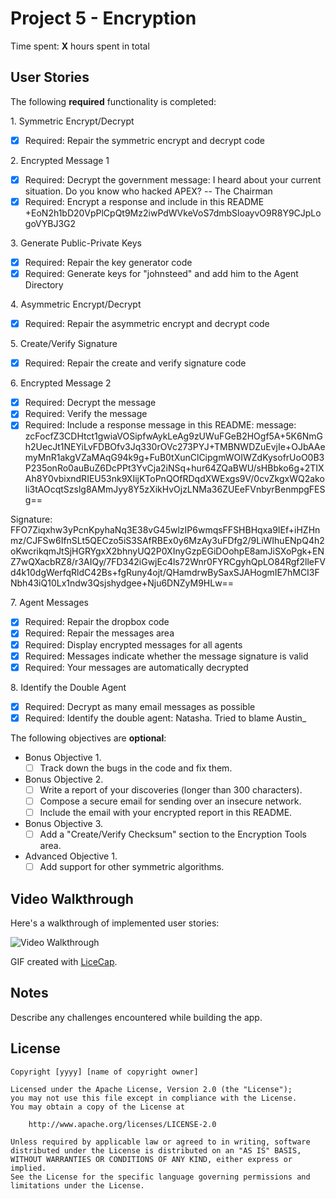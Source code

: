 # Project 5 - Encryption

Time spent: **X** hours spent in total

## User Stories

The following **required** functionality is completed:

1\. Symmetric Encrypt/Decrypt
  * [x]  Required: Repair the symmetric encrypt and decrypt code

2\. Encrypted Message 1
  * [x]  Required: Decrypt the government message:
  I heard about your current situation. Do you know who hacked APEX? -- The Chairman
  * [x]  Required: Encrypt a response and include in this README
  +EoN2h1bD20VpPlCpQt9Mz2iwPdWVkeVoS7dmbSloayvO9R8Y9CJpLogoVYBJ3G2

3\. Generate Public-Private Keys
  * [x]  Required: Repair the key generator code
  * [x]  Required: Generate keys for "johnsteed" and add him to the Agent Directory

4\. Asymmetric Encrypt/Decrypt
  * [x]  Required: Repair the asymmetric encrypt and decrypt code

5\. Create/Verify Signature
  * [x]  Required: Repair the create and verify signature code
  
6\. Encrypted Message 2
  * [x]  Required: Decrypt the message
  * [x]  Required: Verify the message
  * [x]  Required: Include a response message in this README:
  message: zcFocfZ3CDHtct1gwiaVOSipfwAykLeAg9zUWuFGeB2HOgf5A+5K6NmGh2UecJt1NEYiLvFDBOfv3Jq330rOVc273PYJ+TMBNWDZuEvjIe+OJbAAemyMnR1akgVZaMAqG94k9g+FuB0tXunClCipgmWOIWZdKysofrUoO0B3P235onRo0auBuZ6DcPPt3YvCja2iNSq+hur64ZQaBWU/sHBbko6g+2TIXAh8Y0vbixndRIEU53nk9XIijKToPnQOfRDqdXWExgs9V/0cvZkgxWQ2akoli3tAOcqtSzslg8AMmJyy8Y5zXikHvOjzLNMa36ZUEeFVnbyrBenmpgFESg==

  Signature: FFO7Ziqxhw3yPcnKpyhaNq3E38vG45wlzIP6wmqsFFSHBHqxa9IEf+iHZHnmz/CJFSw6IfnSLt5QECzo5iS3SAfRBEx0y6MzAy3uFDfg2/9LiWIhuENpQ4h2oKwcrikqmJtSjHGRYgxX2bhnyUQ2P0XInyGzpEGiDOohpE8amJiSXoPgk+ENZ7wQXacbRZ8/r3AIQy/7FD342iGwjEc4ls72Wnr0FYRCgyhQpLO84Rgf2lleFVd4k10dgWerfqRldC42Bs+fgRuny4ojt/QHamdrwBySaxSJAHogmIE7hMCI3FNbh43iQ10Lx1ndw3Qsjshydgee+Nju6DNZyM9HLw==

7\. Agent Messages
  * [x]  Required: Repair the dropbox code
  * [x]  Required: Repair the messages area
  * [x]  Required: Display encrypted messages for all agents
  * [x]  Required: Messages indicate whether the message signature is valid
  * [x]  Required: Your messages are automatically decrypted

8\. Identify the Double Agent
  * [x]  Required: Decrypt as many email messages as possible
  * [x]  Required: Identify the double agent: Natasha. Tried to blame Austin_

The following objectives are **optional**:

* Bonus Objective 1\.
  * [ ]  Track down the bugs in the code and fix them.

* Bonus Objective 2\.
  * [ ]  Write a report of your discoveries (longer than 300 characters).
  * [ ]  Compose a secure email for sending over an insecure network.
  * [ ]  Include the email with your encrypted report in this README.

* Bonus Objective 3\.
  * [ ]  Add a "Create/Verify Checksum" section to the Encryption Tools area.

* Advanced Objective 1\.
  * [ ]  Add support for other symmetric algorithms.

## Video Walkthrough

Here's a walkthrough of implemented user stories:

<img src='http://i.imgur.com/link/to/your/gif/file.gif' title='Video Walkthrough' width='' alt='Video Walkthrough' />

GIF created with [LiceCap](http://www.cockos.com/licecap/).

## Notes

Describe any challenges encountered while building the app.

## License

    Copyright [yyyy] [name of copyright owner]

    Licensed under the Apache License, Version 2.0 (the "License");
    you may not use this file except in compliance with the License.
    You may obtain a copy of the License at

        http://www.apache.org/licenses/LICENSE-2.0

    Unless required by applicable law or agreed to in writing, software
    distributed under the License is distributed on an "AS IS" BASIS,
    WITHOUT WARRANTIES OR CONDITIONS OF ANY KIND, either express or implied.
    See the License for the specific language governing permissions and
    limitations under the License.
